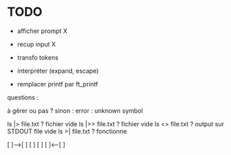 # TODO

- afficher prompt				X
- recup input					X
- transfo tokens
- interpréter (expand, escape)

- remplacer printf par ft_printf


questions :

à gérer ou pas ? sinon : error : unknown symbol

ls |> file.txt ? fichier vide
ls |>> file.txt ? fichier vide
ls <> file.txt ? output sur STDOUT file vide 
ls >| file.txt ? fonctionne


[    ]-->[     ]
[    ]   [     ]
[    ]<--[     ]
